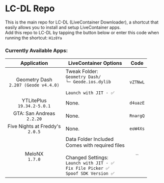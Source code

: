 # LC-DL Repo

This is the main repo for LC-DL (LiveContainer Downloader), a shortcut that easily allows you to install and setup LiveContainer apps.  
Add this repo to LC-DL by tapping the button below or enter this code when running the shortcut: `H1z8Ya`

### Currently Available Apps:
| Application                                  | LiveContainer Options | Code |
|       :---:                                  |      -----------      |:---: |
| Geometry Dash <br> `2.207 (Geode v4.4.0)`    | Tweak Folder:<br>`Geometry Dash/`<br>`└─ Geode.ios.dylib`<br><br>`Launch with JIT - ✅`| `vZTNwL` |
| YTLitePlus <br> `19.34.2-5.0.1`              | None. | `d4uazE` |
| GTA: San Andreas <br> `2.2.20`               | None. | `RnargQ` |
| Five Nights at Freddy's <br> `2.0.5`         | None. | `eoW4Xs` |
| MeloNX <br> `1.7.0`                          | Data Folder Included<br>Comes with required files<br><br> Changed Settings:<br>`Launch with JIT - ✅`<br>`Fix File Picker ✅`<br>`Spoof SDK Version ✅` | `` |
